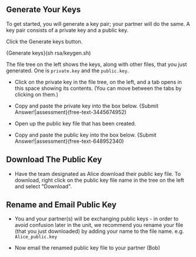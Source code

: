 ## Generate Your Keys

To get started, you will generate a key pair; your partner will do the same. A key pair consists of a private key and a public key.

Click the Generate keys button.

{Generate keys}(sh rsa/keygen.sh) 

The file tree on the left shows the keys, along with other files, that you just generated. One is ```private.key``` and the ```public.key```.

 - Click on the private key in the file tree, on the left, and a tab opens in this space showing its contents. (You can move between the tabs by clicking on them.)
 - Copy and paste the private key into the box below. 
 {Submit Answer!|assessment}(free-text-3445674952)

 - Open up the public key file that has been created.
 - Copy and paste the public key into the box below. 
 {Submit Answer!|assessment}(free-text-648952340)
 
## Download The Public Key

 - Have the team designated as Alice download their public key file. To download, right click on the public key file name in the tree on the left and select "Download". 

## Rename and Email Public Key

- You and your partner(s) will be exchanging public keys - in order to avoid confusion later in the unit, we recommend you rename your file (that you just downloaded) by adding your name to the file name. e.g. ```Alice_public.key```

- Now email the renamed public key file to your partner (Bob)